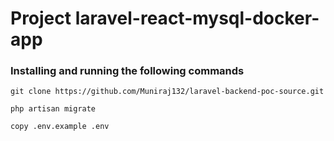 # Project laravel-react-mysql-docker-app

### Installing and running the following commands

```
git clone https://github.com/Muniraj132/laravel-backend-poc-source.git
```
```
php artisan migrate
```
```
copy .env.example .env
```




